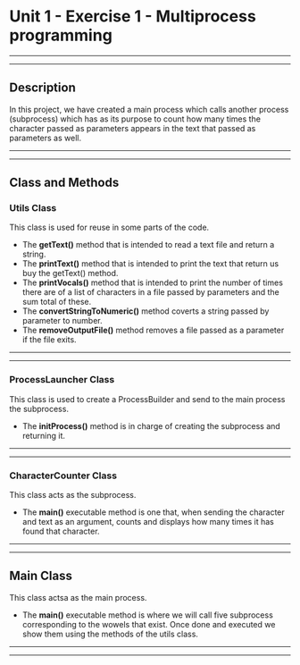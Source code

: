 # Unit 1 - Exercise 1 - Multiprocess programming

<hr/>
<hr/>

## Description

In this project, we have created a main process which calls another process (subprocess) which has as its purpose to count how many times the character passed as parameters appears in the text that passed as parameters as well.

<hr/>
<hr/>

## Class and Methods

### Utils Class

This class is used for reuse in some parts of the code.

- The **getText()** method that is intended to read a text file and return a string.
- The **printText()** method that is intended to print the text that return us buy the getText() method.
- The **printVocals()** method that is intended to print the number of times there are of a list of characters in a file passed by parameters and the sum total of these.
- The **convertStringToNumeric()** method coverts a string passed by parameter to number.
- The **removeOutputFile()** method removes a file passed as a parameter if the file exits.
<hr/>
<hr/>

### ProcessLauncher Class

This class is used to create a ProcessBuilder and send to the main process the subprocess.

- The **initProcess()** method is in charge of creating the subprocess and returning it.
<hr/>
<hr/>

### CharacterCounter Class

This class acts as the subprocess.

- The **main()** executable method is one that, when sending the character and text as an argument, counts and displays how many times it has found that character.
<hr/>
<hr/>

## Main Class

This class actsa as the main process.

- The **main()** executable method is where we will call five subprocess corresponding to the wowels that exist. Once done and executed we show them using the methods of the utils class.
<hr/>
<hr/>
